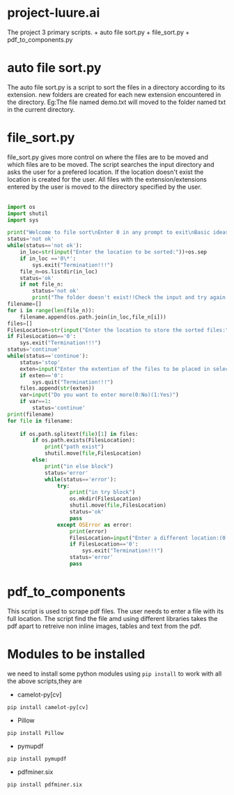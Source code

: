 # project-luure.ai
The project 3 primary scripts.
        + auto file sort.py
        + file_sort.py
        + pdf_to_components.py
# auto file sort.py
The auto file sort.py is a script to sort the files in a directory according to its extension. new folders are created for each new extension encountered in the directory.
Eg:The file named demo.txt will moved to the folder named txt in the current directory.
# file_sort.py
file_sort.py gives more control on where the files are to be moved and which files are to be moved. The script searches the input directory and asks the user for a prefered location. If the location doesn't exist the location is created for the user. All files with the extension/extensions entered by the user is moved to the diirectory specified by the user.<br><br>

```python
import os
import shutil
import sys

print("Welcome to file sort\nEnter 0 in any prompt to exit\nBasic ideas of files and file extensions are necessary for operation of the program")
status='not ok'
while(status=='not ok'):
    in_loc=str(input("Enter the location to be sorted:"))+os.sep
    if in_loc =='0\*':
        sys.exit("Termination!!!")
    file_n=os.listdir(in_loc)
    status='ok'
    if not file_n:
        status='not ok'
        print("The folder doesn't exist!!Check the input and try again...\n0 for termination")
filename=[]
for i in range(len(file_n)):
    filename.append(os.path.join(in_loc,file_n[i]))
files=[]
FilesLocation=str(input("Enter the location to store the sorted files:"))
if FilesLocation=='0':
    sys.exit("Termination!!!")
status='continue'
while(status=='continue'):
    status='stop'
    exten=input("Enter the extention of the files to be placed in selected location:")
    if exten=='0':
        sys.quit("Termination!!!")
    files.append(str(exten))
    var=input("Do you want to enter more(0:No)(1:Yes)")
    if var==1:
        status='continue'
print(filename)
for file in filename:
    
    if os.path.splitext(file)[1] in files:
        if os.path.exists(FilesLocation):
            print("path exist")
            shutil.move(file,FilesLocation)
        else:
            print("in else block")
            status='error'
            while(status=='error'):
                try:
                    print("in try block")
                    os.mkdir(FilesLocation)
                    shutil.move(file,FilesLocation)
                    status='ok'
                    pass
                except OSError as error:
                    print(error)
                    FilesLocation=input("Enter a different location:(0 for termination)")
                    if FilesLocation=='0':
                        sys.exit("Termination!!!")
                    status='error'
                    pass
```
# pdf_to_components
This script is used to scrape pdf files. The user needs to enter a file with its full location. The script find the file amd using different libraries takes the pdf apart to retreive non inline images, tables and text from the pdf.
# Modules to be installed 
we need to install some python modules  using `pip install` to work with all the above scripts,they are
* camelot-py[cv]
```
pip install camelot-py[cv]
```
* Pillow
```
pip install Pillow
```
* pymupdf
```
pip install pymupdf
```
* pdfminer.six
```
pip install pdfminer.six
```

